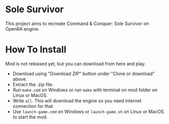 # Sole Survivor
This project aims to recreate Command & Conquer: Sole Survivor on OpenRA engine.

# How To Install
Mod is not released yet, but you can download from here and play.

* Download using "Download ZIP" button under "Clone or download" above.
* Extract the .zip file.
* Run `make.cmd` on Windows or run `make` with terminal on mod folder on Linux or MacOS.
* Write `all`. This will download the engine so you need internet connection for that.
* Use `launch-game.cmd` on Windows or `launch-game.sh` on Linux or MacOS to start the mod.
